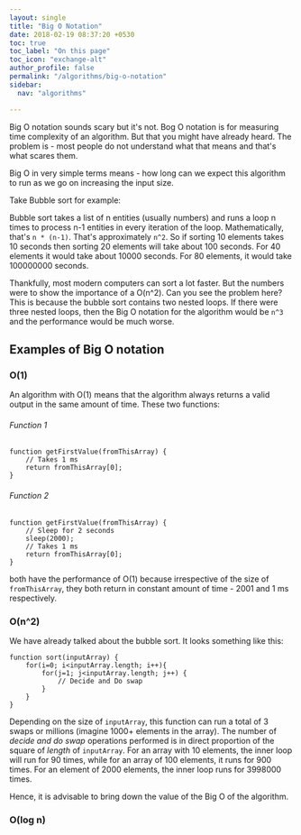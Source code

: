```yaml
---
layout: single
title: "Big O Notation"
date: 2018-02-19 08:37:20 +0530
toc: true
toc_label: "On this page"
toc_icon: "exchange-alt"
author_profile: false
permalink: "/algorithms/big-o-notation"
sidebar:
  nav: "algorithms"

---
```


Big O notation sounds scary but it's not. Bog O notation is for measuring time complexity of an algorithm. But that you might have already heard. The problem is - most people do not understand what that means and that's what scares them. 

Big O in very simple terms means - how long can we expect this algorithm to run as we go on increasing the input size. 

Take Bubble sort for example: 

Bubble sort takes a list of n entities (usually numbers) and runs a loop n times to process n-1 entities in every iteration of the loop. Mathematically, that's `n * (n-1)`. That's approximately `n^2`. So if sorting 10 elements takes 10 seconds then sorting 20 elements will take about 100 seconds. For 40 elements it would take about 10000 seconds. For 80 elements, it would take 100000000 seconds. 

Thankfully, most modern computers can sort a lot faster. But the numbers were to show the importance of a O(n^2). Can you see the problem here? This is because the bubble sort contains two nested loops. If there were three nested loops, then the Big O notation for the algorithm would be `n^3` and the performance would be much worse.

## Examples of Big O notation

### O(1)

An algorithm with O(1) means that the algorithm always returns a valid output in the same amount of time. These two functions:

###### Function 1

```
function getFirstValue(fromThisArray) {
	// Takes 1 ms
	return fromThisArray[0];
}
```

###### Function 2

```
function getFirstValue(fromThisArray) {
	// Sleep for 2 seconds
	sleep(2000);
	// Takes 1 ms
	return fromThisArray[0];
}
```

both have the performance of O(1) because irrespective of the size of `fromThisArray`, they both return in constant amount of time - 2001 and 1 ms respectively.

### O(n^2)

We have already talked about the bubble sort. It looks something like this: 

```
function sort(inputArray) {
	for(i=0; i<inputArray.length; i++){
		for(j=1; j<inputArray.length; j++) {
			// Decide and Do swap
		}
	}
}
```

Depending on the size of `inputArray`, this function can run a total of 3 swaps or millions (imagine 1000+ elements in the array). The number of _decide and do swap_ operations performed is in direct proportion of the square of _length_ of `inputArray`. For an array with 10 elements, the inner loop will run for 90 times, while for an array of 100 elements, it runs for 900 times. For an element of 2000 elements, the inner loop runs for 3998000 times. 

Hence, it is advisable to bring down the value of the Big O of the algorithm.

### O(log n)




